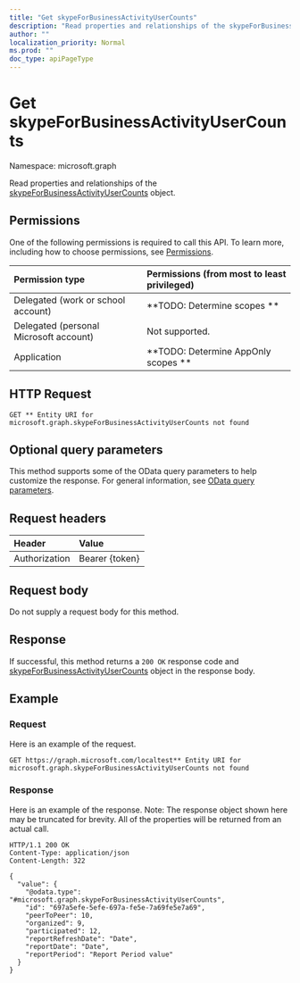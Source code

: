 ```yaml
---
title: "Get skypeForBusinessActivityUserCounts"
description: "Read properties and relationships of the skypeForBusinessActivityUserCounts object."
author: ""
localization_priority: Normal
ms.prod: ""
doc_type: apiPageType
---
```


# Get skypeForBusinessActivityUserCounts

Namespace: microsoft.graph

Read properties and relationships of the [skypeForBusinessActivityUserCounts](../resources/skypeforbusinessactivityusercounts.md) object.

## Permissions
One of the following permissions is required to call this API. To learn more, including how to choose permissions, see [Permissions](/concepts/permissions-reference.md).

|Permission type|Permissions (from most to least privileged)|
|:---|:---|
|Delegated (work or school account)|**TODO: Determine scopes **|
|Delegated (personal Microsoft account)|Not supported.|
|Application|**TODO: Determine AppOnly scopes **|

## HTTP Request
<!-- {
  "blockType": "ignored"
}
-->
``` http
GET ** Entity URI for microsoft.graph.skypeForBusinessActivityUserCounts not found
```

## Optional query parameters
This method supports some of the OData query parameters to help customize the response. For general information, see [OData query parameters](/graph/query-parameters).

## Request headers
|Header|Value|
|:---|:---|
|Authorization|Bearer {token}|

## Request body
Do not supply a request body for this method.

## Response
If successful, this method returns a `200 OK` response code and [skypeForBusinessActivityUserCounts](../resources/skypeforbusinessactivityusercounts.md) object in the response body.

## Example

### Request
Here is an example of the request.
<!-- {
  "blockType": "request",
  "name": "get_skypeforbusinessactivityusercounts"
}
-->
``` http
GET https://graph.microsoft.com/localtest** Entity URI for microsoft.graph.skypeForBusinessActivityUserCounts not found
```

### Response
Here is an example of the response. Note: The response object shown here may be truncated for brevity. All of the properties will be returned from an actual call.
<!-- {
  "blockType": "response",
  "truncated": true,
  "@odata.type": "microsoft.graph.skypeForBusinessActivityUserCounts"
}
-->
``` http
HTTP/1.1 200 OK
Content-Type: application/json
Content-Length: 322

{
  "value": {
    "@odata.type": "#microsoft.graph.skypeForBusinessActivityUserCounts",
    "id": "697a5efe-5efe-697a-fe5e-7a69fe5e7a69",
    "peerToPeer": 10,
    "organized": 9,
    "participated": 12,
    "reportRefreshDate": "Date",
    "reportDate": "Date",
    "reportPeriod": "Report Period value"
  }
}
```

